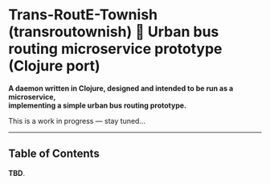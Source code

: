 # Trans-RoutE-Townish (transroutownish) :small_blue_diamond: Urban bus routing microservice prototype (Clojure port)

**A daemon written in Clojure, designed and intended to be run as a microservice,
<br />implementing a simple urban bus routing prototype.**

This is a work in progress &mdash; stay tuned...

---

## Table of Contents

**TBD**.
